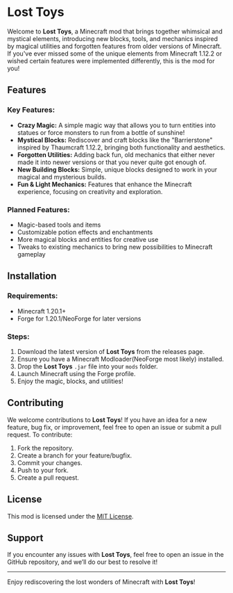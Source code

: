# Lost Toys

Welcome to **Lost Toys**, a Minecraft mod that brings together whimsical and mystical elements, introducing new blocks, tools, and mechanics inspired by magical utilities and forgotten features from older versions of Minecraft. If you've ever missed some of the unique elements from Minecraft 1.12.2 or wished certain features were implemented differently, this is the mod for you!

## Features

### Key Features:
- **Crazy Magic:** A simple magic way that allows you to turn entities into statues or force monsters to run from a bottle of sunshine!
- **Mystical Blocks:** Rediscover and craft blocks like the "Barrierstone" inspired by Thaumcraft 1.12.2, bringing both functionality and aesthetics.
- **Forgotten Utilities:** Adding back fun, old mechanics that either never made it into newer versions or that you never quite got enough of.
- **New Building Blocks:** Simple, unique blocks designed to work in your magical and mysterious builds.
- **Fun & Light Mechanics:** Features that enhance the Minecraft experience, focusing on creativity and exploration.

### Planned Features:
- Magic-based tools and items
- Customizable potion effects and enchantments
- More magical blocks and entities for creative use
- Tweaks to existing mechanics to bring new possibilities to Minecraft gameplay

## Installation

### Requirements:
- Minecraft 1.20.1+
- Forge for 1.20.1/NeoForge for later versions

### Steps:
1. Download the latest version of **Lost Toys** from the releases page.
2. Ensure you have a Minecraft Modloader(NeoForge most likely) installed.
3. Drop the **Lost Toys** `.jar` file into your `mods` folder.
4. Launch Minecraft using the Forge profile.
5. Enjoy the magic, blocks, and utilities!

## Contributing

We welcome contributions to **Lost Toys**! If you have an idea for a new feature, bug fix, or improvement, feel free to open an issue or submit a pull request. To contribute:

1. Fork the repository.
2. Create a branch for your feature/bugfix.
3. Commit your changes.
4. Push to your fork.
5. Create a pull request.

## License

This mod is licensed under the [MIT License](LICENSE).

## Support

If you encounter any issues with **Lost Toys**, feel free to open an issue in the GitHub repository, and we’ll do our best to resolve it!

---

Enjoy rediscovering the lost wonders of Minecraft with **Lost Toys**!
